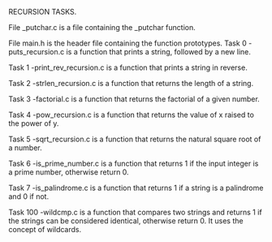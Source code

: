 RECURSION TASKS.

File _putchar.c is a file containing the _putchar function.

File main.h is the header file containing the function prototypes.
Task 0
-puts_recursion.c is a function that prints a string, followed by a new line.

Task 1
-print_rev_recursion.c is a function that prints a string in reverse.

Task 2
-strlen_recursion.c is a function that returns the length of a string.

Task 3
-factorial.c is a function that returns the factorial of a given number.

Task 4
-pow_recursion.c is a function that returns the value of x raised to the power of y.

Task 5
-sqrt_recursion.c is a function that returns the natural square root of a number.

Task 6
-is_prime_number.c is a function that returns 1 if the input integer is a prime number, otherwise return 0.

Task 7
-is_palindrome.c is a function that returns 1 if a string is a palindrome and 0 if not.

Task 100
-wildcmp.c is a function that compares two strings and returns 1 if the strings can be considered identical, otherwise return 0. It uses the concept of wildcards.


